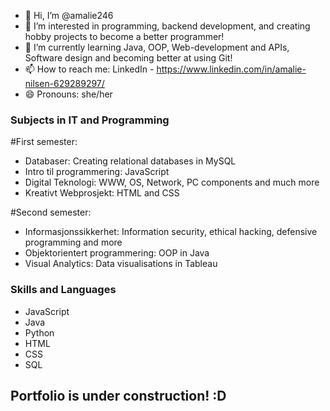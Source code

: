 - 👋 Hi, I’m @amalie246
- 👀 I’m interested in programming, backend development, and creating hobby projects to become a better programmer!
- 🌱 I’m currently learning Java, OOP, Web-development and APIs, Software design and becoming better at using Git!
- 📫 How to reach me: LinkedIn - https://www.linkedin.com/in/amalie-nilsen-629289297/
- 😄 Pronouns: she/her

<!---
amalie246/amalie246 is a ✨ special ✨ repository because its `README.md` (this file) appears on your GitHub profile.
You can click the Preview link to take a look at your changes.
--->

### Subjects in IT and Programming

#First semester:
- Databaser: Creating relational databases in MySQL
- Intro til programmering: JavaScript
- Digital Teknologi: WWW, OS, Network, PC components and much more
- Kreativt Webprosjekt: HTML and CSS

#Second semester:
- Informasjonssikkerhet: Information security, ethical hacking, defensive programming and more
- Objektorientert programmering: OOP in Java
- Visual Analytics: Data visualisations in Tableau


### Skills and Languages
- JavaScript
- Java
- Python
- HTML
- CSS
- SQL

## Portfolio is under construction! :D
